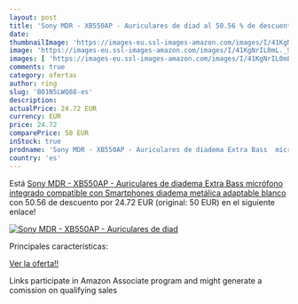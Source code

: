 ```yaml
---
layout: post
title: 'Sony MDR - XB550AP - Auriculares de diad al 50.56 % de descuento'
date: 
thumbnailImage: 'https://images-eu.ssl-images-amazon.com/images/I/41KgNrIL0mL._SL200_.jpg'
image: 'https://images-eu.ssl-images-amazon.com/images/I/41KgNrIL0mL._SL200_.jpg'
images: [ 'https://images-eu.ssl-images-amazon.com/images/I/41KgNrIL0mL._SL200_.jpg' ]
comments: true
category: ofertas
author: ring
slug: 'B01N5LWQ88-es'
description:
actualPrice: 24.72 EUR
currency: EUR
price: 24.72
comparePrice: 50 EUR
inStock: true
prodname: 'Sony MDR - XB550AP - Auriculares de diadema Extra Bass  micrófono integrado compatible con Smartphones  diadema metálica adaptable   blanco'
country: 'es'
---
```


Está [Sony MDR - XB550AP - Auriculares de diadema Extra Bass  micrófono integrado compatible con Smartphones  diadema metálica adaptable   blanco](https://www.amazon.es/dp/B01N5LWQ88/?tag=tolees-21) con 50.56 de descuento por 24.72 EUR (original: 50 EUR) en el siguiente enlace!

[![Sony MDR - XB550AP - Auriculares de diad](https://images-eu.ssl-images-amazon.com/images/I/41KgNrIL0mL._SL200_.jpg)](https://www.amazon.es/dp/B01N5LWQ88/?tag=tolees-21)

Principales características:


[Ver la oferta!!](https://www.amazon.es/dp/B01N5LWQ88/?tag=tolees-21)

Links participate in Amazon Associate program and might generate a comission on qualifying sales


